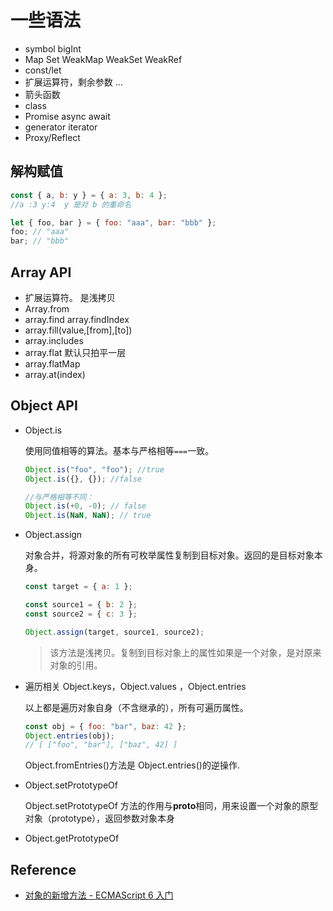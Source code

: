 # 一些语法

- symbol bigInt
- Map Set WeakMap WeakSet WeakRef
- const/let
- 扩展运算符，剩余参数 ...
- 箭头函数
- class
- Promise async await
- generator iterator
- Proxy/Reflect

## 解构赋值

```js
const { a, b: y } = { a: 3, b: 4 };
//a :3 y:4  y 是对 b 的重命名

let { foo, bar } = { foo: "aaa", bar: "bbb" };
foo; // "aaa"
bar; // "bbb"
```

## Array API

- 扩展运算符。 是浅拷贝
- Array.from
- array.find array.findIndex
- array.fill(value,[from],[to])
- array.includes
- array.flat 默认只拍平一层
- array.flatMap
- array.at(index)

## Object API

- Object.is

  使用同值相等的算法。基本与严格相等`===`一致。

  ```js
  Object.is("foo", "foo"); //true
  Object.is({}, {}); //false

  //与严格相等不同：
  Object.is(+0, -0); // false
  Object.is(NaN, NaN); // true
  ```

- Object.assign

  对象合并，将源对象的所有可枚举属性复制到目标对象。返回的是目标对象本身。

  ```js
  const target = { a: 1 };

  const source1 = { b: 2 };
  const source2 = { c: 3 };

  Object.assign(target, source1, source2);
  ```

  > 该方法是浅拷贝。复制到目标对象上的属性如果是一个对象，是对原来对象的引用。

- 遍历相关
  Object.keys，Object.values ，Object.entries

  以上都是遍历对象自身（不含继承的），所有可遍历属性。

  ```js
  const obj = { foo: "bar", baz: 42 };
  Object.entries(obj);
  // [ ["foo", "bar"], ["baz", 42] ]
  ```

  Object.fromEntries()方法是 Object.entries()的逆操作.

- Object.setPrototypeOf

  Object.setPrototypeOf 方法的作用与**proto**相同，用来设置一个对象的原型对象（prototype），返回参数对象本身

- Object.getPrototypeOf

## Reference

- [对象的新增方法 - ECMAScript 6 入门](https://es6.ruanyifeng.com/#docs/object-methods)
